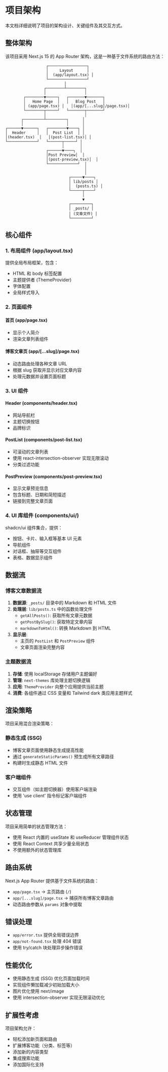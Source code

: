 # 项目架构

本文档详细说明了项目的架构设计、关键组件及其交互方式。

## 整体架构

该项目采用 Next.js 15 的 App Router 架构，这是一种基于文件系统的路由方法：

```
                  ┌─────────────────┐
                  │     Layout      │
                  │  (app/layout.tsx) │
                  └─────────────────┘
                          │
                 ┌────────┴────────┐
                 │                 │
        ┌────────▼─────┐   ┌───────▼───────┐
        │   Home Page  │   │   Blog Post   │
        │ (app/page.tsx) │   │(app/[...slug]/page.tsx)│
        └────────┬─────┘   └───────┬───────┘
                 │                 │
       ┌─────────┴─────────┐      │
       │                   │      │
┌──────▼──────┐   ┌────────▼────┐ │
│  Header     │   │  Post List  │ │
│(header.tsx)  │   │(post-list.tsx)│ │
└─────────────┘   └──────┬─────┘ │
                         │       │
                  ┌──────▼────┐  │
                  │Post Preview│  │
                  │(post-preview.tsx)│  │
                  └─────────────┘  │
                                   │
                                   │
                            ┌─────▼────┐
                            │ lib/posts │
                            │  (posts.ts) │
                            └─────┬────┘
                                  │
                                  ▼
                            ┌─────────┐
                            │ _posts/ │
                            │ (文章文件) │
                            └─────────┘
```

## 核心组件

### 1. 布局组件 (app/layout.tsx)

提供全局布局框架，包含：
- HTML 和 body 标签配置
- 主题提供者 (ThemeProvider)
- 字体配置
- 全局样式导入

### 2. 页面组件

#### 首页 (app/page.tsx)

- 显示个人简介
- 渲染文章列表组件

#### 博客文章页 (app/[...slug]/page.tsx)

- 动态路由处理各种文章 URL
- 根据 slug 获取并显示对应文章内容
- 处理元数据并设置页面标题

### 3. UI 组件

#### Header (components/header.tsx)

- 网站导航栏
- 主题切换按钮
- 品牌标识

#### PostList (components/post-list.tsx)

- 可滚动的文章列表
- 使用 react-intersection-observer 实现无限滚动
- 分类过滤功能

#### PostPreview (components/post-preview.tsx)

- 显示文章预览信息
- 包含标题、日期和简短描述
- 链接到完整文章页面

### 4. UI 库组件 (components/ui/)

shadcn/ui 组件集合，提供：
- 按钮、卡片、输入框等基本 UI 元素
- 导航组件
- 对话框、抽屉等交互组件
- 表格、数据显示组件

## 数据流

### 博客文章数据流

1. **数据源**: `_posts/` 目录中的 Markdown 和 HTML 文件
2. **处理层**: `lib/posts.ts` 中的函数处理文件
   - `getAllPosts()`: 获取所有文章元数据
   - `getPostBySlug()`: 获取特定文章内容
   - `markdownToHtml()`: 转换 Markdown 到 HTML
3. **显示层**: 
   - 主页的 `PostList` 和 `PostPreview` 组件
   - 文章页面渲染完整内容

### 主题数据流

1. **存储**: 使用 localStorage 存储用户主题偏好
2. **管理**: `next-themes` 库处理主题切换逻辑
3. **应用**: `ThemeProvider` 向整个应用提供当前主题
4. **消费**: 各组件通过 CSS 变量和 Tailwind dark 类应用主题样式

## 渲染策略

项目采用混合渲染策略：

### 静态生成 (SSG)

- 博客文章页面使用静态生成提高性能
- 通过 `generateStaticParams()` 预生成所有文章路径
- 构建时生成静态 HTML 文件

### 客户端组件

- 交互组件（如主题切换器）使用客户端渲染
- 使用 'use client' 指令标记客户端组件

## 状态管理

项目采用简单的状态管理方法：

- 使用 React 内置的 useState 和 useReducer 管理组件状态
- 使用 React Context 共享少量全局状态
- 不使用额外的状态管理库

## 路由系统

Next.js App Router 提供基于文件系统的路由：

- `app/page.tsx` → 主页路由 (`/`)
- `app/[...slug]/page.tsx` → 捕获所有博客文章路由
- 动态路由参数从 `params` 对象中提取

## 错误处理

- `app/error.tsx` 提供全局错误边界
- `app/not-found.tsx` 处理 404 错误
- 使用 try/catch 块处理异步操作错误

## 性能优化

- 使用静态生成 (SSG) 优化页面加载时间
- 实现组件懒加载减少初始加载大小
- 图片优化使用 next/image
- 使用 intersection-observer 实现无限滚动优化

## 扩展性考虑

项目架构允许：

- 轻松添加新页面和路由
- 扩展博客功能（分类、标签等）
- 添加新的内容类型
- 集成搜索功能
- 添加国际化支持